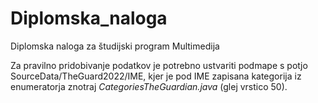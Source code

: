 # Diplomska_naloga
Diplomska naloga za študijski program Multimedija

Za pravilno pridobivanje podatkov je potrebno ustvariti podmape s potjo SourceData/TheGuard2022/IME, kjer je pod IME zapisana kategorija iz enumeratorja znotraj _CategoriesTheGuardian.java_ (glej vrstico 50).
